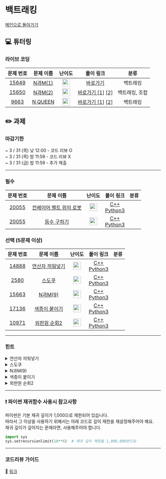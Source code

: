 # 백트래킹

[메인으로 돌아가기](https://github.com/Altu-Bitu-2/Notice)

## 💻 튜터링

### 라이브 코딩

|문제 번호|문제 이름|난이도|풀이 링크|분류|
| :-----: | :-----: | :-----: | :-----: | :-----: |
|<a href="https://www.acmicpc.net/problem/15649" target="_blank">15649</a>|<a href="https://www.acmicpc.net/problem/15649" target="_blank">N과M(1)</a>|<img height="25px" width="25px" src="https://static.solved.ac/tier_small/8.svg"/>|[바로가기](https://github.com/Altu-Bitu-2/Notice/blob/main/03%EC%9B%94%2025%EC%9D%BC%20-%20%EB%B0%B1%ED%8A%B8%EB%9E%98%ED%82%B9/%EB%9D%BC%EC%9D%B4%EB%B8%8C%20%EC%BD%94%EB%94%A9/15649.cpp)|백트래킹|
|<a href="https://www.acmicpc.net/problem/15650" target="_blank">15650</a>|<a href="https://www.acmicpc.net/problem/15650" target="_blank">N과M(2)</a>|<img height="25px" width="25px" src="https://static.solved.ac/tier_small/8.svg"/>|[바로가기 [1]](https://github.com/Altu-Bitu-2/Notice/blob/main/03%EC%9B%94%2025%EC%9D%BC%20-%20%EB%B0%B1%ED%8A%B8%EB%9E%98%ED%82%B9/%EB%9D%BC%EC%9D%B4%EB%B8%8C%20%EC%BD%94%EB%94%A9/15650.cpp) [[2]](https://github.com/Altu-Bitu-2/Notice/blob/main/03%EC%9B%94%2025%EC%9D%BC%20-%20%EB%B0%B1%ED%8A%B8%EB%9E%98%ED%82%B9/%EB%9D%BC%EC%9D%B4%EB%B8%8C%20%EC%BD%94%EB%94%A9/15650_v2.cpp)|백트래킹, 조합|
|<a href="https://www.acmicpc.net/problem/9663" target="_blank">9663</a>|<a href="https://www.acmicpc.net/problem/9663" target="_blank">N QUEEN</a>|<img height="25px" width="25px" src="https://static.solved.ac/tier_small/11.svg"/>|[바로가기 [1]](https://github.com/Altu-Bitu-2/Notice/blob/main/03%EC%9B%94%2025%EC%9D%BC%20-%20%EB%B0%B1%ED%8A%B8%EB%9E%98%ED%82%B9/%EB%9D%BC%EC%9D%B4%EB%B8%8C%20%EC%BD%94%EB%94%A9/9663.cpp) [[2]](https://github.com/Altu-Bitu-2/Notice/blob/main/03%EC%9B%94%2025%EC%9D%BC%20-%20%EB%B0%B1%ED%8A%B8%EB%9E%98%ED%82%B9/%EB%9D%BC%EC%9D%B4%EB%B8%8C%20%EC%BD%94%EB%94%A9/9663_v2.cpp)|백트래킹|

## ✏️ 과제
### 마감기한
~ 3 / 31 (목) 낮 12:00 - 코드 리뷰 O </br>
~ 3 / 31 (목) 밤 11:59 - 코드 리뷰 X </br>
~ 3 / 31 (금) 밤 11:59 - 추가 제출 </br>


---

### 필수

|문제 번호|문제 이름|난이도|풀이 링크|분류|
| :-----: | :-----: | :-----: | :-----: | :-----: |
|<a href="https://www.acmicpc.net/problem/20055" target="_blank">20055</a>|<a href="https://www.acmicpc.net/problem/10757" target="_blank">컨베이어 벨트 위의 로봇</a>|<img height="25px" width="25px" src="https://static.solved.ac/tier_small/11.svg"/>|[C++]()<br/>[Python3]()||
|<a href="https://www.acmicpc.net/problem/1205" target="_blank">20055</a>|<a href="https://www.acmicpc.net/problem/10757" target="_blank">등수 구하기</a>|<img height="25px" width="25px" src="https://static.solved.ac/tier_small/7.svg"/>|[C++]()<br/>[Python3]()||


### 선택 (5문제 이상)

|문제 번호|문제 이름|난이도|풀이 링크|분류|
| :-----: | :-----: | :-----: | :-----: | :-----: |
|<a href="https://www.acmicpc.net/problem/14888" target="_blank">14888</a>|<a href="https://www.acmicpc.net/problem/14888" target="_blank">연산자 끼워넣기</a>|<img height="25px" width="25px" src="https://static.solved.ac/tier_small/10.svg"/>|[C++ ]()<br/>[Python3]()||
|<a href="https://www.acmicpc.net/problem/2580" target="_blank">2580</a>|<a href="https://www.acmicpc.net/problem/1018" target="_blank">스도쿠</a>|<img height="25px" width="25px" src="https://static.solved.ac/tier_small/12.svg"/>|[C++]()<br/>[Python3]()||
|<a href="https://www.acmicpc.net/problem/15663" target="_blank">15663</a>|<a href="https://www.acmicpc.net/problem/15663" target="_blank">N과M(9)</a>|<img height="25px" width="25px" src="https://static.solved.ac/tier_small/9.svg"/>|[C++ ]()<br/>[Python3 ]()||
|<a href="https://www.acmicpc.net/problem/17136" target="_blank">17136</a>|<a href="https://www.acmicpc.net/problem/17136" target="_blank">색종이 붙이기</a>|<img height="25px" width="25px" src="https://static.solved.ac/tier_small/14.svg"/>|[C++]()<br/>[Python3]()||
|<a href="https://www.acmicpc.net/problem/10971" target="_blank">10971</a>|<a href="https://www.acmicpc.net/problem/10971" target="_blank">외판원 순회2</a>|<img height="25px" width="25px" src="https://static.solved.ac/tier_small/9.svg"/>|[C++ ]()<br/>[Python3 ]()||


---

### 힌트



<details>
<summary>연산자 끼워넣기</summary>
<div markdown="1">
&nbsp;&nbsp;&nbsp;&nbsp;

</div>
</details>

<details>
<summary>스도쿠</summary>
<div markdown="1">
&nbsp;&nbsp;&nbsp;&nbsp;

</div>
</details>

<details>
<summary>N과M(9)</summary>
<div markdown="1">
&nbsp;&nbsp;&nbsp;&nbsp;

</div>
</details>

<details>
<summary>색종이 붙이기</summary>
<div markdown="1">
&nbsp;&nbsp;&nbsp;&nbsp;

</div>
</details>

<details>
<summary>외판원 순회2</summary>
<div markdown="1">
&nbsp;&nbsp;&nbsp;&nbsp;
</div>
</details>

---

### ❗ 파이썬 재귀함수 사용시 참고사항
파이썬은 기본 재귀 깊이가 1,000으로 제한되어 있습니다.<br/>
따라서 그 이상을 사용하기 위해서는 아래 코드로 깊이 제한을 재설정해주어야 해요.<br/>
재귀 깊이가 깊어지는 문제라면, 사용해주어야 합니다.
```py
import sys
sys.setrecursionlimit(10**6)  # 재귀 깊이 제한을 1,000,000번으로 
```

---
### 코드리뷰 가이드

🔗 [링크]()
